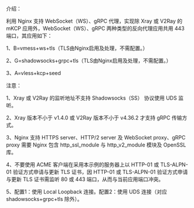 介绍：

利用 Nginx 支持 WebSocket（WS）、gRPC 代理，实现除 Xray 或 V2Ray 的 mKCP 应用外，WebSocket（WS）、gRPC 两种类型的反向代理应用共用 443 端口，其应用如下：

1、B=vmess+ws+tls（TLS由Nginx启用及处理，不需配置。）

2、G=shadowsocks+grpc+tls（TLS由Nginx启用及处理，不需配置。）

3、A=vless+kcp+seed

注意：

1、Xray 或 V2Ray 的监听地址不支持 Shadowsocks（SS） 协议使用 UDS 监听。

2、Xray 版本不小于 v1.4.0 或 V2Ray 版本不小于 v4.36.2 才支持 gRPC 传输方式。

3、Nginx 支持 HTTPS server、HTTP/2 server 及 WebSocket proxy、gRPC proxy 需要 Nginx 包含 http_ssl_module 与 http_v2_module 模块及 OpenSSL 库。

4、不要使用 ACME 客户端在采用本示例的服务器上以 HTTP-01 或 TLS-ALPN-01 验证方式申请与更新 TLS 证书，因 HTTP-01 或 TLS-ALPN-01 验证方式申请与更新 TLS 证书需监听 80 或 443 端口，从而与当前应用端口冲突。

5、配置1：使用 Local Loopback 连接。配置2：使用 UDS 连接（对应 shadowsocks+grpc+tls 除外）。
